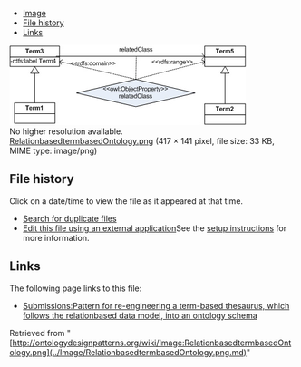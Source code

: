 * [Image](../Image/RelationbasedtermbasedOntology.png.md#file)
* [File history](../Image/RelationbasedtermbasedOntology.png.md#filehistory)
* [Links](../Image/RelationbasedtermbasedOntology.png.md#filelinks)

[![Image:RelationbasedtermbasedOntology.png](../images/e/ee/RelationbasedtermbasedOntology.png)](../images/e/ee/RelationbasedtermbasedOntology.png)  
No higher resolution available.  
[RelationbasedtermbasedOntology.png](../images/e/ee/RelationbasedtermbasedOntology.png)‎ (417 × 141 pixel, file size: 33 KB, MIME type: image/png)

## File history

Click on a date/time to view the file as it appeared at that time.



  
* [Search for duplicate files](http://ontologydesignpatterns.org/wiki/Special:FileDuplicateSearch/RelationbasedtermbasedOntology.png "Special:FileDuplicateSearch/RelationbasedtermbasedOntology.png")
* [Edit this file using an external application](http://ontologydesignpatterns.org/wiki/index.php?title=Image:RelationbasedtermbasedOntology.png&action=edit&externaledit=true&mode=file "Image:RelationbasedtermbasedOntology.png")See the [setup instructions](http://www.mediawiki.org/wiki/Manual:External_editors "http://www.mediawiki.org/wiki/Manual:External_editors") for more information.

## Links



The following page links to this file:


* [Submissions:Pattern for re-engineering a term-based thesaurus, which follows the relationbased data model, into an ontology schema](../Submissions/Pattern_for_re-engineering_a_term-based_thesaurus,_which_follows_the_relationbased_data_model,_into_an_ontology_schema.md "Submissions:Pattern for re-engineering a term-based thesaurus, which follows the relationbased data model, into an ontology schema")


Retrieved from "[http://ontologydesignpatterns.org/wiki/Image:RelationbasedtermbasedOntology.png](../Image/RelationbasedtermbasedOntology.png.md)"